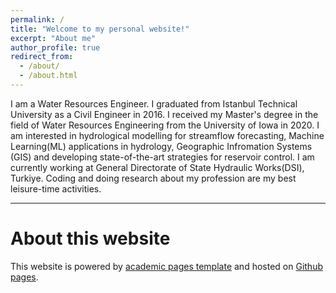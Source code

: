 ```yaml
---
permalink: /
title: "Welcome to my personal website!"
excerpt: "About me"
author_profile: true
redirect_from: 
  - /about/
  - /about.html
---
```


I am a Water Resources Engineer. I graduated from Istanbul Technical University as a Civil Engineer in 2016. I received my Master's degree in the field of Water Resources Engineering from the University of Iowa in 2020. I am interested in hydrological modelling for streamflow forecasting, Machine Learning(ML) applications in hydrology, Geographic Infromation Systems (GIS) and developing state-of-the-art strategies for reservoir control. I am currently working at General Directorate of State Hydraulic Works(DSI), Turkiye. Coding and doing research about my profession are my best leisure-time activities. 

---
About this website
======

This website is powered by [academic pages template](https://github.com/academicpages/academicpages.github.io) and hosted on [Github pages](https://pages.github.com/).
